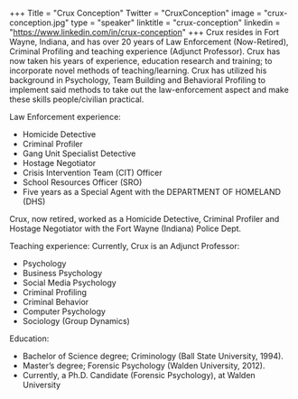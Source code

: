 +++
Title = "Crux Conception"
Twitter = "CruxConception"
image = "crux-conception.jpg"
type = "speaker"
linktitle = "crux-conception"
linkedin = "https://www.linkedin.com/in/crux-conception"
+++
Crux resides in Fort Wayne, Indiana, and has over 20 years of Law Enforcement (Now-Retired), Criminal Profiling and teaching experience (Adjunct Professor).  Crux has now taken his years of experience, education research and training; to incorporate novel methods of teaching/learning.  Crux has utilized his background in Psychology, Team Building and Behavioral Profiling to implement said methods to take out the law-enforcement aspect and make these skills people/civilian practical.

Law Enforcement experience:

- Homicide Detective
- Criminal Profiler
- Gang Unit Specialist Detective
- Hostage Negotiator
- Crisis Intervention Team (CIT) Officer
- School Resources Officer (SRO)
- Five years as a Special Agent with the DEPARTMENT OF HOMELAND (DHS)

Crux, now retired, worked as a Homicide Detective, Criminal Profiler and Hostage Negotiator with the Fort Wayne (Indiana) Police Dept.

Teaching experience:
Currently, Crux is an Adjunct Professor:

- Psychology
- Business Psychology
- Social Media Psychology
- Criminal Profiling
- Criminal Behavior
- Computer Psychology
- Sociology (Group Dynamics)

Education:

- Bachelor of Science degree; Criminology (Ball State University, 1994).
- Master’s degree; Forensic Psychology (Walden University, 2012).
- Currently, a Ph.D. Candidate (Forensic Psychology), at Walden University
